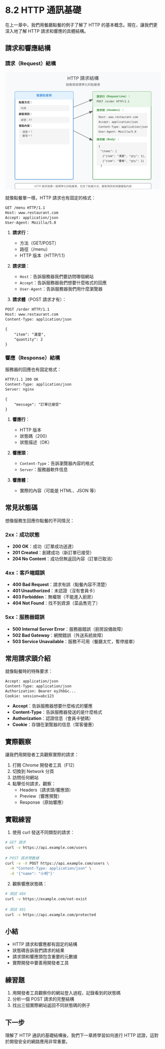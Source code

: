 # 8.2 HTTP 通訊基礎

在上一章中，我們用餐廳點餐的例子了解了 HTTP 的基本概念。現在，讓我們更深入地了解 HTTP 請求和響應的具體結構。

## 請求和響應結構

### 請求（Request）結構

![HTTP 請求結構概念圖](images/http-request.svg)

就像點餐單一樣，HTTP 請求也有固定的格式：

```http
GET /menu HTTP/1.1
Host: www.restaurant.com
Accept: application/json
User-Agent: Mozilla/5.0
```

1. **請求行**：
   - 方法（GET/POST）
   - 路徑（/menu）
   - HTTP 版本（HTTP/1.1）

2. **請求頭**：
   - `Host`：告訴服務器我們要訪問哪個網站
   - `Accept`：告訴服務器我們想要什麼格式的回應
   - `User-Agent`：告訴服務器我們用什麼瀏覽器

3. **請求體**（POST 請求才有）：
```http
POST /order HTTP/1.1
Host: www.restaurant.com
Content-Type: application/json

{
    "item": "漢堡",
    "quantity": 2
}
```

### 響應（Response）結構

服務器的回應也有固定格式：

```http
HTTP/1.1 200 OK
Content-Type: application/json
Server: nginx

{
    "message": "訂單已接受"
}
```

1. **響應行**：
   - HTTP 版本
   - 狀態碼（200）
   - 狀態描述（OK）

2. **響應頭**：
   - `Content-Type`：告訴瀏覽器內容的格式
   - `Server`：服務器軟件信息

3. **響應體**：
   - 實際的內容（可能是 HTML、JSON 等）

## 常見狀態碼

想像服務生回應你點餐的不同情況：

### 2xx：成功狀態
- **200 OK**：成功（訂單成功送達）
- **201 Created**：創建成功（新訂單已接受）
- **204 No Content**：成功但無返回內容（訂單已取消）

### 4xx：客戶端錯誤
- **400 Bad Request**：請求有誤（點餐內容不清楚）
- **401 Unauthorized**：未認證（沒有會員卡）
- **403 Forbidden**：無權限（不能進入廚房）
- **404 Not Found**：找不到資源（菜品售完了）

### 5xx：服務器錯誤
- **500 Internal Server Error**：服務器錯誤（廚房設備故障）
- **502 Bad Gateway**：網關錯誤（外送系統故障）
- **503 Service Unavailable**：服務不可用（餐廳太忙，暫停接單）

## 常用請求頭介紹

就像點餐時的特殊要求：

```http
Accept: application/json
Content-Type: application/json
Authorization: Bearer eyJhbGc...
Cookie: session=abc123
```

- **Accept**：告訴服務器想要什麼格式的響應
- **Content-Type**：告訴服務器發送的是什麼格式
- **Authorization**：認證信息（會員卡號碼）
- **Cookie**：存儲在瀏覽器的信息（常客優惠）

## 實際觀察

讓我們用開發者工具觀察實際的請求：

1. 打開 Chrome 開發者工具（F12）
2. 切換到 Network 分頁
3. 訪問任何網站
4. 點擊任何請求，觀察：
   - Headers（請求頭/響應頭）
   - Preview（響應預覽）
   - Response（原始響應）

## 實戰練習

1. 使用 curl 發送不同類型的請求：

```bash
# GET 請求
curl -v https://api.example.com/users

# POST 請求帶數據
curl -v -X POST https://api.example.com/users \
  -H "Content-Type: application/json" \
  -d '{"name": "小明"}'
```

2. 觀察響應狀態碼：
```bash
# 測試 404
curl -v https://example.com/not-exist

# 測試 401
curl -v https://api.example.com/protected
```

## 小結

- HTTP 請求和響應都有固定的結構
- 狀態碼告訴我們請求的結果
- 請求頭和響應頭包含重要的元數據
- 實際開發中要善用開發者工具

## 練習題
1. 用開發者工具觀察你的網站登入過程，記錄看到的狀態碼
2. 分析一個 POST 請求的完整結構
3. 找出三個實際網站返回不同狀態碼的例子

## 下一步
理解了 HTTP 通訊的基礎結構後，我們下一章將學習如何進行 HTTP 認證，這對於開發安全的網路應用非常重要。 